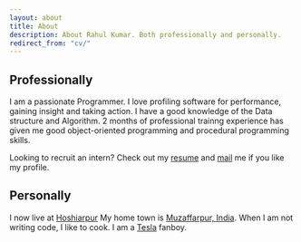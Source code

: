 ```yaml
---
layout: about
title: About
description: About Rahul Kumar. Both professionally and personally.
redirect_from: "cv/"
---
```

## Professionally

I am a  passionate Programmer. I love profiling software for performance, gaining insight and taking action. I have a good knowledge of the Data structure and Algorithm. 2 months of professional trainng  experience has given me good object-oriented programming and procedural programming skills.

Looking to recruit an intern? Check out my [resume](/public/.pdf) and [mail](mailto:rahul10.pu@gmail.com) me if you like my profile.

## Personally

I now live at [Hoshiarpur](https://www.google.co.in/maps/@31.5184562,75.9681824,17z) My home town is [Muzaffarpur, India](https://www.google.co.in/maps/@25.9775281,85.564177,21z). When I am not writing code, I like to cook. I am a [Tesla](http://www.teslamotors.com/) fanboy.
